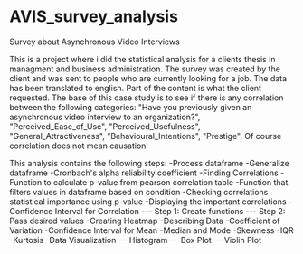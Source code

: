 # AVIS_survey_analysis
Survey about Asynchronous Video Interviews

This is a project where i did the statistical analysis for a clients thesis in managment and business administration. The survey was created by the client and was sent to people who are currently looking for a job. The data has been translated to english. Part of the content is what the client requested. The base of this case study is to see if there is any correlation between the following categories: "Have you previously given an asynchronous video interview to an organization?", "Perceived_Ease_of_Use", "Perceived_Usefulness", "General_Attractiveness", "Behavioural_Intentions", "Prestige". Of course correlation does not mean causation!

This analysis contains the following steps:
-Process dataframe
-Generalize dataframe
-Cronbach's alpha reliability coefficient
-Finding Correlations
-Function to calculate p-value from pearson correlation table
-Function that filters values in dataframe based on condition
-Checking correlations statistical importance using p-value
-Displaying the important correlations
-Confidence Interval for Correlation
--- Step 1: Create functions
--- Step 2: Pass desired values
-Creating Heatmap
-Describing Data
-Coefficient of Variation
-Confidence Interval for Mean
-Median and Mode
-Skewness
-IQR
-Kurtosis
-Data Visualization
---Histogram
---Box Plot
---Violin Plot

